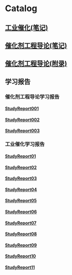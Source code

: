 # Catalog

## [工业催化(笔记)](IndustrialCatalysis.md)

## [催化剂工程导论(笔记)](IntroductionToCatalystEngineering.md)

## [催化剂工程导论(附录)](ITCEReference.md)

## 学习报告

### 催化剂工程导论学习报告

#### [StudyReport001](StudyReport001.md)
#### [StudyReport002](StudyReport002.md)
#### [StudyReport003](StudyReport003.md)


### 工业催化学习报告

#### [StudyReport01](StudyReport01.md)

#### [StudyReport02](StudyReport02.md)

#### [StudyReport03](StudyReport03.md)

#### [StudyReport04](StudyReport04.md)

#### [StudyReport05](StudyReport05.md)

#### [StudyReport06](StudyReport06.md)

#### [StudyReport07](StudyReport07.md)

#### [StudyReport08](StudyReport08.md)

#### [StudyReport09](StudyReport09.md)

#### [StudyReport10](StudyReport10.md)

#### [StudyReport11](StudyReport11.md)